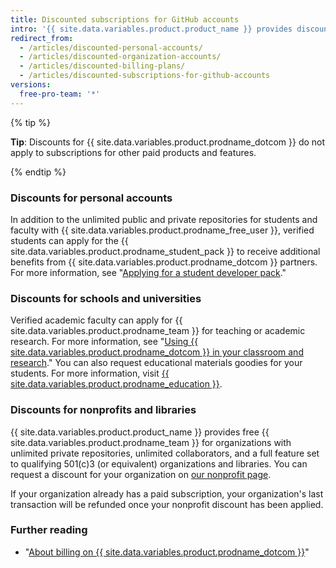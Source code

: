 ```yaml
---
title: Discounted subscriptions for GitHub accounts
intro: '{{ site.data.variables.product.product_name }} provides discounts to students, educators, educational institutions, nonprofits, and libraries.'
redirect_from:
  - /articles/discounted-personal-accounts/
  - /articles/discounted-organization-accounts/
  - /articles/discounted-billing-plans/
  - /articles/discounted-subscriptions-for-github-accounts
versions:
  free-pro-team: '*'
---
```


{% tip %}

**Tip**: Discounts for {{ site.data.variables.product.prodname_dotcom }} do not apply to subscriptions for other paid products and features.

{% endtip %}

### Discounts for personal accounts

In addition to the unlimited public and private repositories for students and faculty with {{ site.data.variables.product.prodname_free_user }}, verified students can apply for the {{ site.data.variables.product.prodname_student_pack }} to receive additional benefits from {{ site.data.variables.product.prodname_dotcom }} partners. For more information, see "[Applying for a student developer pack](/articles/applying-for-a-student-developer-pack)."

### Discounts for schools and universities

Verified academic faculty can apply for {{ site.data.variables.product.prodname_team }} for teaching or academic research. For more information, see "[Using {{ site.data.variables.product.prodname_dotcom }} in your classroom and research](/articles/using-github-in-your-classroom-and-research)." You can also request educational materials goodies for your students. For more information, visit [{{ site.data.variables.product.prodname_education }}](https://education.github.com/).

### Discounts for nonprofits and libraries

{{ site.data.variables.product.product_name }} provides free {{ site.data.variables.product.prodname_team }} for organizations with unlimited private repositories, unlimited collaborators, and a full feature set to qualifying 501(c)3 (or equivalent) organizations and libraries. You can request a discount for your organization on [our nonprofit page](https://github.com/nonprofit).

If your organization already has a paid subscription, your organization's last transaction will be refunded once your nonprofit discount has been applied.

### Further reading

- "[About billing on {{ site.data.variables.product.prodname_dotcom }}](/articles/about-billing-on-github)"
